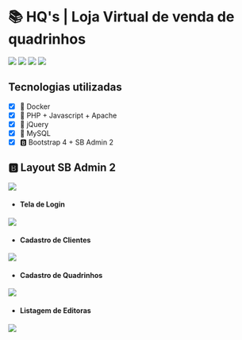 # :books: HQ's | Loja Virtual de venda de quadrinhos

![](https://img.shields.io/github/last-commit/mrbrunelli/hqs-php?style=for-the-badge) ![](https://img.shields.io/github/commit-activity/m/mrbrunelli/hqs-php?style=for-the-badge) ![](https://img.shields.io/github/languages/top/mrbrunelli/hqs-php?style=for-the-badge) ![](https://img.shields.io/github/repo-size/mrbrunelli/hqs-php?color=red&style=for-the-badge)

## Tecnologias utilizadas
- [x] :whale: Docker
- [x] :elephant: PHP + Javascript + Apache
- [x] :beer: jQuery
- [x] :dolphin: MySQL
- [x] :b: Bootstrap 4 + SB Admin 2

## :b: Layout SB Admin 2
![](https://img.shields.io/badge/Created%20By-Matheus%20R.%20Brunelli-brightgreen)

* #### Tela de Login
![](https://i.ibb.co/XXCnqgS/screely-1591051089341.png)

* #### Cadastro de Clientes
![](https://i.ibb.co/JKCc1Yp/screely-1591291455180.png)

* #### Cadastro de Quadrinhos
![](https://i.ibb.co/0Vkg46b/screely-1591051464196.png)

* #### Listagem de Editoras
![](https://i.ibb.co/q5gTjMc/screely-1591051612576.png)


